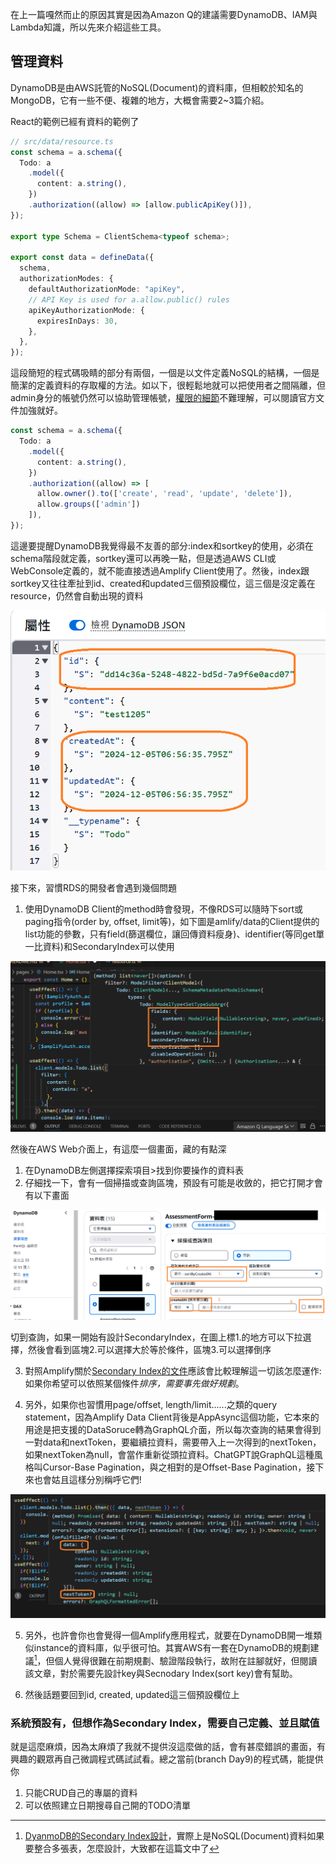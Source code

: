 在上一篇嘎然而止的原因其實是因為Amazon Q的建議需要DynamoDB、IAM與Lambda知識，所以先來介紹這些工具。

## 管理資料
DynamoDB是由AWS託管的NoSQL(Document)的資料庫，但相較於知名的MongoDB，它有一些不便、複雜的地方，大概會需要2~3篇介紹。

React的範例已經有資料的範例了
```typescript
// src/data/resource.ts
const schema = a.schema({
  Todo: a
    .model({
      content: a.string(),
    })
    .authorization((allow) => [allow.publicApiKey()]),
});

export type Schema = ClientSchema<typeof schema>;

export const data = defineData({
  schema,
  authorizationModes: {
    defaultAuthorizationMode: "apiKey",
    // API Key is used for a.allow.public() rules
    apiKeyAuthorizationMode: {
      expiresInDays: 30,
    },
  },
});
```

這段簡短的程式碼吸睛的部分有兩個，一個是以文件定義NoSQL的結構，一個是簡潔的定義資料的存取權的方法。如以下，很輕鬆地就可以把使用者之間隔離，但admin身分的帳號仍然可以協助管理帳號，[權限的細節](https://docs.amplify.aws/react/build-a-backend/data/customize-authz/)不難理解，可以閱讀官方文件加強就好。
```typescript
const schema = a.schema({
  Todo: a
    .model({
      content: a.string(),
    })
    .authorization((allow) => [
      allow.owner().to(['create', 'read', 'update', 'delete']),
      allow.groups(['admin'])
    ]),
});
```

這邊要提醒DynamoDB我覺得最不友善的部分:index和sortkey的使用，必須在schema階段就定義，sortkey還可以再晚一點，但是透過AWS CLI或WebConsole定義的，就不能直接透過Amplify Client使用了。然後，index跟sortkey又往往牽扯到id、created和updated三個預設欄位，這三個是沒定義在resource，仍然會自動出現的資料

![TODO的真實資料](./resources/p1.png)

接下來，習慣RDS的開發者會遇到幾個問題
1. 使用DynamoDB Client的method時會發現，不像RDS可以隨時下sort或paging指令(order by, offset, limit等)，如下圖是amlify/data的Client提供的list功能的參數，只有field(篩選欄位，讓回傳資料瘦身)、identifier(等同get單一比資料)和SecondaryIndex可以使用

![Amplify Client提供的list API](./resources/p2.png)

然後在AWS Web介面上，有這麼一個畫面，藏的有點深
1. 在DynamoDB左側選擇探索項目>找到你要操作的資料表
2. 仔細找一下，會有一個掃描或查詢區塊，預設有可能是收斂的，把它打開才會有以下畫面

![展開掃描或查詢區塊](./resources/p5.png)

切到查詢，如果一開始有設計SecondaryIndex，在圖上標1.的地方可以下拉選擇，然後會看到區塊2.可以選擇大於等於條件，區塊3.可以選擇倒序

3. 對照Amplify關於[Secondary Index的文件](https://docs.amplify.aws/react/build-a-backend/data/data-modeling/secondary-index/)應該會比較理解這一切該怎麼運作:如果你希望可以依照某個條件*排序，需要事先做好規劃*。

4. 另外，如果你也習慣用page/offset, length/limit......之類的query statement，因為Amplify Data Client背後是AppAsync這個功能，它本來的用途是把支援的DataSoruce轉為GraphQL介面，所以每次查詢的結果會得到一對data和nextToken，要繼續拉資料，需要帶入上一次得到的nextToken，如果nextToken為null，會當作重新從頭拉資料。ChatGPT說GraphQL這種風格叫Cursor-Base Pagination，與之相對的是Offset-Base Pagination，接下來也會姑且這樣分別稱呼它們!

![Amplify Data Client的result內容](./resources/p3.png)

5. 另外，也許會你也會覺得一個Amplify應用程式，就要在DynamoDB開一堆類似instance的資料庫，似乎很可怕。其實AWS有一套在DynamoDB的規劃建議[^1]，但個人覺得很難在前期規劃、驗證階段執行，故附在註腳就好，但閱讀該文章，對於需要先設計key與Secnodary Index(sort key)會有幫助。

6. 然後話題要回到id, created, updated這三個預設欄位上

### 系統預設有，但想作為Secondary Index，需要自己定義、並且賦值
就是這麼麻煩，因為太麻煩了我就不提供沒這麼做的話，會有甚麼錯誤的畫面，有興趣的觀眾再自己微調程式碼試試看。總之當前(branch Day9)的程式碼，能提供你
1. 只能CRUD自己的專屬的資料
2. 可以依照建立日期搜尋自己開的TODO清單

[^1]:[DyanmoDB的Secondary Index設計](https://docs.aws.amazon.com/amazondynamodb/latest/developerguide/GSI.html)，實際上是NoSQL(Document)資料如果要整合多張表，怎麼設計，大致都在這篇文中了